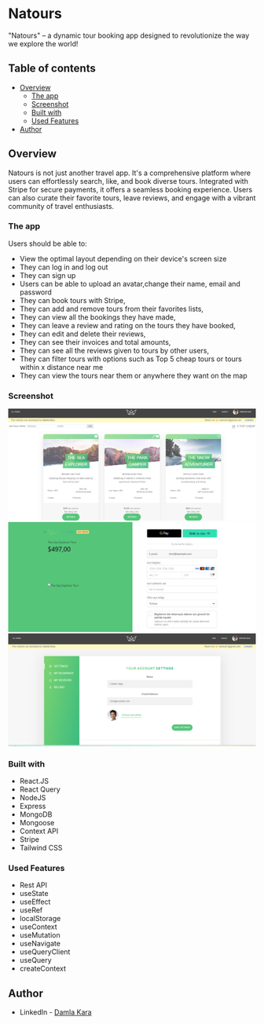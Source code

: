 # Natours

"Natours" – a dynamic tour booking app designed to revolutionize the way we explore the world!

## Table of contents

- [Overview](#overview)
  - [The app](#the-app)
  - [Screenshot](#screenshot)
  - [Built with](#built-with)
  - [Used Features](#used-features)
- [Author](#author)

## Overview
Natours is not just another travel app. It's a comprehensive platform where users can effortlessly search, like, and book diverse tours. Integrated with Stripe for secure payments, it offers a seamless booking experience. Users can also curate their favorite tours, leave reviews, and engage with a vibrant community of travel enthusiasts.

### The app

Users should be able to:

- View the optimal layout depending on their device's screen size
- They can log in and log out
- They can sign up
- Users can be able to upload an avatar,change their name, email and password
- They can book tours with Stripe,
- They can add and remove tours from their favorites lists,
- They can view all the bookings they have made,
- They can leave a review and rating on the tours they have  booked,
- They can edit and delete their reviews,
- They can see their invoices and total amounts,
- They can see all the reviews given to tours by other users,
- They can filter tours with options such as Top 5 cheap tours or tours within x distance near me
- They can view the tours near them or anywhere they want on the map 

### Screenshot

![](./overview.png)
![](./stripe.png)
![](./profile.png)

### Built with

- React.JS
- React Query
- NodeJS
- Express
- MongoDB
- Mongoose
- Context API
- Stripe
- Tailwind CSS




### Used Features
- Rest API
- useState
- useEffect
- useRef
- localStorage
- useContext
- useMutation
- useNavigate
- useQueryClient
- useQuery
- createContext

## Author

- LinkedIn - [Damla Kara](https://www.linkedin.com/in/damla-kara-348081232/)
